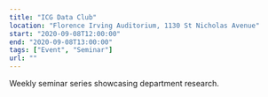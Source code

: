 ```yaml
---
title: "ICG Data Club"
location: "Florence Irving Auditorium, 1130 St Nicholas Avenue"
start: "2020-09-08T12:00:00"
end: "2020-09-08T13:00:00"
tags: ["Event", "Seminar"]
url: ""
---
```


Weekly seminar series showcasing department research.

<!-- endexcerpt -->
